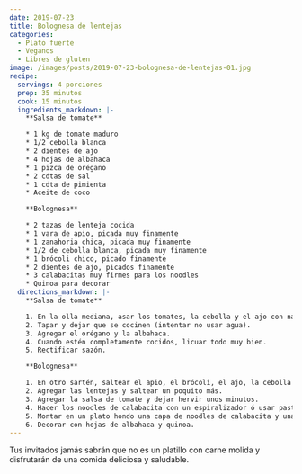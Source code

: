 ```yaml
---
date: 2019-07-23
title: Bolognesa de lentejas
categories:
  - Plato fuerte
  - Veganos
  - Libres de gluten
image: /images/posts/2019-07-23-bolognesa-de-lentejas-01.jpg
recipe:
  servings: 4 porciones
  prep: 35 minutos
  cook: 15 minutos
  ingredients_markdown: |-
    **Salsa de tomate**

    * 1 kg de tomate maduro
    * 1/2 cebolla blanca
    * 2 dientes de ajo
    * 4 hojas de albahaca
    * 1 pizca de orégano
    * 2 cdtas de sal
    * 1 cdta de pimienta
    * Aceite de coco

    **Bolognesa**

    * 2 tazas de lenteja cocida
    * 1 vara de apio, picada muy finamente
    * 1 zanahoria chica, picada muy finamente
    * 1/2 de cebolla blanca, picada muy finamente
    * 1 brócoli chico, picado finamente
    * 2 dientes de ajo, picados finamente
    * 3 calabacitas muy firmes para los noodles
    * Quinoa para decorar
  directions_markdown: |-
    **Salsa de tomate**

    1. En la olla mediana, asar los tomates, la cebolla y el ajo con nada mas que aceite de coco, sal y pimienta.
    2. Tapar y dejar que se cocinen (intentar no usar agua).
    3. Agregar el orégano y la albahaca.
    4. Cuando estén completamente cocidos, licuar todo muy bien.
    5. Rectificar sazón.

    **Bolognesa**

    1. En otro sartén, saltear el apio, el brócoli, el ajo, la cebolla y la zanahoria hasta que estén tiernos.
    2. Agregar las lentejas y saltear un poquito más.
    3. Agregar la salsa de tomate y dejar hervir unos minutos.
    4. Hacer los noodles de calabacita con un espiralizador ó usar pasta integral.
    5. Montar en un plato hondo una capa de noodles de calabacita y una taza de nuestra bolognesa bien caliente.
    6. Decorar con hojas de albahaca y quinoa.
---
```

Tus invitados jamás sabrán que no es un platillo con carne molida y disfrutarán de una comida deliciosa y saludable.

